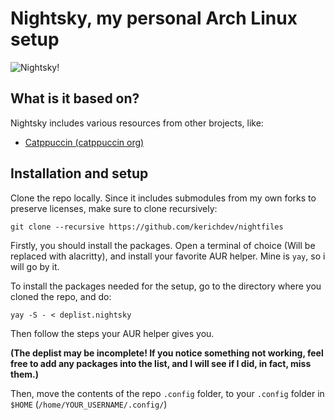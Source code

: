 # Nightsky, my personal Arch Linux setup
![Nightsky!](https://github.com/kerichdev/nightfiles/blob/main/banner.nightsky?raw=true "Nightsky Banner")

## What is it based on?
Nightsky includes various resources from other brojects, like:
- [Catppuccin (catppuccin org)](https://github.com/catppuccin/catppuccin)

## Installation and setup
Clone the repo locally. Since it includes submodules from my own forks to preserve licenses, make sure to clone recursively:
```
git clone --recursive https://github.com/kerichdev/nightfiles
```
Firstly, you should install the packages. Open a terminal of choice (Will be replaced with alacritty), and install your favorite AUR helper. Mine is `yay`, so i will go by it.

To install the packages needed for the setup, go to the directory where you cloned the repo, and do:
```
yay -S - < deplist.nightsky
```
Then follow the steps your AUR helper gives you.

**(The deplist may be incomplete! If you notice something not working, feel free to add any packages into the list, and I will see if I did, in fact, miss them.)**

Then, move the contents of the repo `.config` folder, to your `.config` folder in `$HOME` (`/home/YOUR_USERNAME/.config/`)
